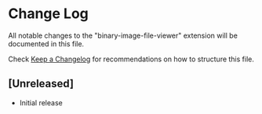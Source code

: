 # Change Log

All notable changes to the "binary-image-file-viewer" extension will be documented in this file.

Check [Keep a Changelog](http://keepachangelog.com/) for recommendations on how to structure this file.

## [Unreleased]

- Initial release
